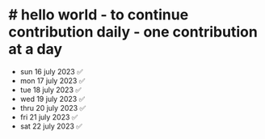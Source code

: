 # # hello world - to continue contribution daily - one contribution at a day

- sun 16 july 2023 ✅
- mon 17 july 2023 ✅
- tue 18 july 2023 ✅
- wed 19 july 2023 ✅
- thru 20 july 2023 ✅
- fri 21 july 2023 ✅
- sat 22 july 2023 ✅




